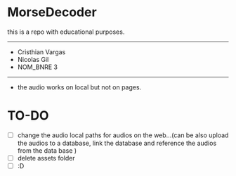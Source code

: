 # MorseDecoder
this is a repo with educational purposes. 
______________________________________________

  - Cristhian Vargas
  - Nicolas Gil
  - NOM_BNRE 3
 
_______________________________________________

- the audio works on local but not on pages.

# TO-DO
  - [ ] change the audio local paths for audios on the web...(can be also upload the audios to a database, link the database and reference the audios from the data base )
  - [ ] delete assets folder
  - [ ] :D
